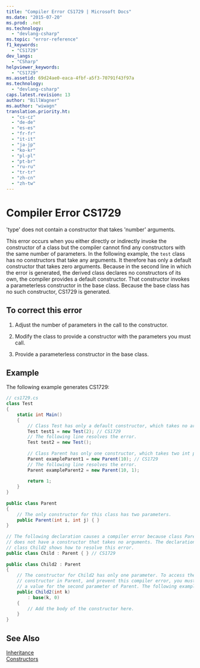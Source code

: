 ```yaml
---
title: "Compiler Error CS1729 | Microsoft Docs"
ms.date: "2015-07-20"
ms.prod: .net
ms.technology: 
  - "devlang-csharp"
ms.topic: "error-reference"
f1_keywords: 
  - "CS1729"
dev_langs: 
  - "CSharp"
helpviewer_keywords: 
  - "CS1729"
ms.assetid: 69d24ae0-eaca-4fbf-a5f3-70791f43f97a
ms.technology: 
  - "devlang-csharp"
caps.latest.revision: 13
author: "BillWagner"
ms.author: "wiwagn"
translation.priority.ht: 
  - "cs-cz"
  - "de-de"
  - "es-es"
  - "fr-fr"
  - "it-it"
  - "ja-jp"
  - "ko-kr"
  - "pl-pl"
  - "pt-br"
  - "ru-ru"
  - "tr-tr"
  - "zh-cn"
  - "zh-tw"
---
```

# Compiler Error CS1729
'type' does not contain a constructor that takes 'number' arguments.  
  
 This error occurs when you either directly or indirectly invoke the constructor of a class but the compiler cannot find any constructors with the same number of parameters. In the following example, the `test` class has no constructors that take any arguments. It therefore has only a default constructor that takes zero arguments. Because in the second line in which the error is generated, the derived class declares no constructors of its own, the compiler provides a default constructor. That constructor invokes a parameterless constructor in the base class. Because the base class has no such constructor, CS1729 is generated.  
  
## To correct this error  
  
1.  Adjust the number of parameters in the call to the constructor.  
  
2.  Modify the class to provide a constructor with the parameters you must call.  
  
3.  Provide a parameterless constructor in the base class.  
  
## Example  
 The following example generates CS1729:  
  
```csharp  
// cs1729.cs  
class Test  
{  
    static int Main()  
    {  
        // Class Test has only a default constructor, which takes no arguments.  
        Test test1 = new Test(2); // CS1729  
        // The following line resolves the error.  
        Test test2 = new Test();  
  
        // Class Parent has only one constructor, which takes two int parameters.  
        Parent exampleParent1 = new Parent(10); // CS1729  
        // The following line resolves the error.  
        Parent exampleParent2 = new Parent(10, 1);  
  
        return 1;  
    }  
}  
  
public class Parent  
{  
    // The only constructor for this class has two parameters.  
    public Parent(int i, int j) { }  
}  
  
// The following declaration causes a compiler error because class Parent  
// does not have a constructor that takes no arguments. The declaration of  
// class Child2 shows how to resolve this error.  
public class Child : Parent { } // CS1729  
  
public class Child2 : Parent  
{  
    // The constructor for Child2 has only one parameter. To access the   
    // constructor in Parent, and prevent this compiler error, you must provide   
    // a value for the second parameter of Parent. The following example provides 0.  
    public Child2(int k)  
        : base(k, 0)  
    {  
        // Add the body of the constructor here.  
    }  
}  
```  
  
## See Also  
 [Inheritance](../../../csharp/programming-guide/classes-and-structs/inheritance.md)   
 [Constructors](../../../csharp/programming-guide/classes-and-structs/constructors.md)